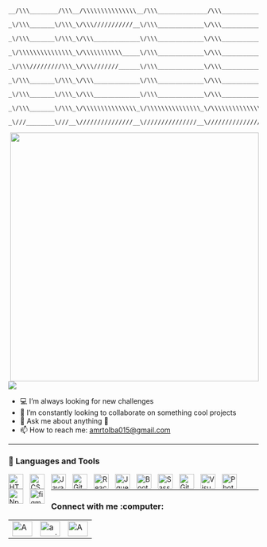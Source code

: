```
__/\\\________/\\\__/\\\\\\\\\\\\\\\__/\\\______________/\\\___________________/\\\\\______        
 _\/\\\_______\/\\\_\/\\\///////////__\/\\\_____________\/\\\_________________/\\\///\\\____       
  _\/\\\_______\/\\\_\/\\\_____________\/\\\_____________\/\\\_______________/\\\/__\///\\\__      
   _\/\\\\\\\\\\\\\\\_\/\\\\\\\\\\\_____\/\\\_____________\/\\\______________/\\\______\//\\\_     
    _\/\\\/////////\\\_\/\\\///////______\/\\\_____________\/\\\_____________\/\\\_______\/\\\_    
     _\/\\\_______\/\\\_\/\\\_____________\/\\\_____________\/\\\_____________\//\\\______/\\\__   
      _\/\\\_______\/\\\_\/\\\_____________\/\\\_____________\/\\\______________\///\\\__/\\\____  
       _\/\\\_______\/\\\_\/\\\\\\\\\\\\\\\_\/\\\\\\\\\\\\\\\_\/\\\\\\\\\\\\\\\____\///\\\\\/_____ 
        _\///________\///__\///////////////__\///////////////__\///////////////_______\/////_______
```



<img align="right" width="500" src="https://media1.giphy.com/media/13HgwGsXF0aiGY/giphy.gif" />
<br/>
<br/>
<br/>
<br/>
<img src="https://readme-typing-svg.herokuapp.com/?color=016EEA&height=18&width=300&vCenter=true&lines=Amr+Ibrahim;FrontEnd+Web+Designer;Open+source+magician" />

<ul>
  <li> 💻 I’m always looking for new challenges </li>
  <li> 👯 I’m constantly looking to collaborate on something cool projects </li>
  <li> 💬 Ask me about anything 🤔 </li>
  <li> 📫 How to reach me: <a href="amrtolba015@gmail.com">amrtolba015@gmail.com</a> </li>
</li>
</ul>

  ---
  
  ### 🧰 Languages and Tools
  
  <img align="left" alt="HTML" width="30px" style="padding-right:10px;" src="https://cdn.jsdelivr.net/gh/devicons/devicon/icons/html5/html5-plain.svg" />
<img align="left" alt="CSS" width="30px" style="padding-right:10px;" src="https://cdn.jsdelivr.net/gh/devicons/devicon/icons/css3/css3-plain.svg" />
<img align="left" alt="JavaScript" width="30px" style="padding-right:10px;" src="https://cdn.jsdelivr.net/gh/devicons/devicon/icons/javascript/javascript-plain.svg" />
<img align="left" alt="Git" width="30px" style="padding-right:10px;" src="https://cdn.jsdelivr.net/gh/devicons/devicon/icons/git/git-original.svg" />
<img align="left" alt="React" width="30px" style="padding-right:10px;" src="https://cdn.jsdelivr.net/gh/devicons/devicon/icons/react/react-original.svg" />
<img align="left" alt="Jquery" width="30px" style="padding-right:10px;" src="https://cdn.jsdelivr.net/gh/devicons/devicon/icons/jquery/jquery-original.svg" />
<img align="left" alt="Bootstrap" width="30px" style="padding-right:10px;" src="https://cdn.jsdelivr.net/gh/devicons/devicon/icons/bootstrap/bootstrap-original.svg" />
<img align="left" alt="Sass" width="30px" style="padding-right:10px;" src="https://cdn.jsdelivr.net/gh/devicons/devicon/icons/sass/sass-original.svg" />
<img align="left" alt="GitHub" width="30px" style="padding-right:10px;" src="https://cdn.jsdelivr.net/gh/devicons/devicon/icons/github/github-original.svg" />
<img align="left" alt="VisualStudio" width="30px" style="padding-right:10px;" src="https://cdn.jsdelivr.net/gh/devicons/devicon/icons/visualstudio/visualstudio-plain.svg" />
<img align="left" alt="Photoshop" width="30px" style="padding-right:10px;" src="https://cdn.jsdelivr.net/gh/devicons/devicon/icons/photoshop/photoshop-plain.svg" />
<img align="left" alt="Npm" width="30px" style="padding-right:10px;" src="https://cdn.jsdelivr.net/gh/devicons/devicon/icons/npm/npm-original-wordmark.svg" />
<img align="left" alt="figma" width="30px" style="padding-right:10px;" src="https://cdn.jsdelivr.net/gh/devicons/devicon/icons/figma/figma-original.svg" />
<br/>
<hr>


<h3>Connect with me :computer:</h3>

<table>
  <tr>
    <td><a href="https://www.facebook.com/profile.php?id=100009034623362&mibextid=LQQJ4d" target="blank"><img src="https://raw.githubusercontent.com/rahuldkjain/github-profile-readme-generator/master/src/images/icons/Social/facebook.svg" alt="Amr Ibrahim" height="30" width="40" /></a></td>
    <td><a href="https://www.instagram.com/amr_ibrahim70/?igshid=OGQ5ZDc2ODk2ZA%3D%3D" target="blank"><img src="https://raw.githubusercontent.com/rahuldkjain/github-profile-readme-generator/master/src/images/icons/Social/instagram.svg" alt="amr_ibrahim70" height="30" width="40" /></a></td>
    <td><a href="https://www.linkedin.com/in/amribrahimwebdev/" target="blank"><img src="https://raw.githubusercontent.com/rahuldkjain/github-profile-readme-generator/master/src/images/icons/Social/linked-in-alt.svg" alt="Amr Ibrahim/" height="30" width="40" /></a></td>
  </tr>
</table>
